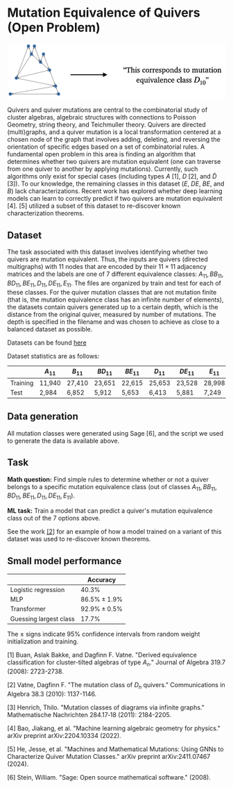 # Mutation Equivalence of Quivers (Open Problem)

![Quiver task graphic](fig-quiver.png)

Quivers and quiver mutations are central to the combinatorial study of cluster algebras, algebraic structures with connections to Poisson Geometry, string theory, and Teichmuller theory. Quivers are directed (multi)graphs, and a quiver mutation is a local transformation centered at a chosen node of the graph that involves adding, deleting, and reversing the orientation of specific edges based on a set of combinatorial rules. A fundamental open problem in this area is finding an algorithm that determines whether two quivers are mutation equivalent (one can traverse from one quiver to another by applying mutations). Currently, such algorithms only exist for special cases (including types $A$ \[1\], $D$ \[2\], and $\tilde{D}$ \[3\]). To our knowledge, the remaining classes in this dataset ($E$, $DE$, $BE$, and $B$) lack characterizations. Recent work has explored whether deep learning models can learn to correctly predict if two quivers are mutation equivalent \[4\]. \[5\] utilized a subset of this dataset to re-discover known characterization theorems. 

## Dataset 

The task associated with this dataset involves identifying whether two quivers are mutation equivalent. Thus, the inputs are quivers (directed multigraphs) with $11$ nodes that are encoded by their $11 \times 11$ adjacency matrices and the labels are one of $7$ different equivalence classes: $A_{11},BB_{11},BD_{11},BE_{11},D_{11},DE_{11},E_{11}$. The files are organized by train and test for each of these classes. For the quiver mutation classes that are not mutation finite (that is, the mutation equivalence class has an infinite number of elements), the datasets contain quivers generated up to a certain depth, which is the distance from the original quiver, measured by number of mutations. The depth is specified in the filename and was chosen to achieve as close to a balanced dataset as possible. 

Datasets can be found [here](https://drive.google.com/file/d/1UmRLOhNq2mX6s4NQPIgciuGG9HfvrKWC/view?usp=sharing)

Dataset statistics are as follows:

| | $A_{11}$ | $B_{11}$ | $BD_{11}$ | $BE_{11}$ | $D_{11}$ | $DE_{11}$ | $E_{11}$ | Total |
|---|---|--|---|---|---|----|----|---|
| Training | 11,940 | 27,410 | 23,651 | 22,615 | 25,653 | 23,528 | 28,998 | 163,795 |
| Test | 2,984 | 6,852 | 5,912 | 5,653 | 6,413 | 5,881 | 7,249 | 40,944 |


## Data generation

All mutation classes were generated using Sage \[6\], and the script we used to generate the data is available above.

## Task

**Math question:** Find simple rules to determine whether or not a quiver belongs to a specific mutation equivalence class (out of classes $A_{11},BB_{11},BD_{11},BE_{11},D_{11},DE_{11},E_{11}$).

**ML task:** Train a model that can predict a quiver's mutation equivalence class out of the 7 options above.

See the work [\[2\]](https://arxiv.org/abs/2411.07467) for an example of how a model trained on a variant of this dataset was used to re-discover known theorems.

## Small model performance

|  | Accuracy | 
|----------|----------|
| Logistic regression | $40.3\%$ |
| MLP | $86.5\% \pm 1.9\%$ | 
| Transformer | $92.9\% \pm 0.5\%$ |
| Guessing largest class | $17.7\%$ |

The $\pm$ signs indicate 95% confidence intervals from random weight initialization and training.

\[1\] Buan, Aslak Bakke, and Dagfinn F. Vatne. "Derived equivalence classification for cluster-tilted algebras of type $A_n$." Journal of Algebra 319.7 (2008): 2723-2738.

\[2\] Vatne, Dagfinn F. "The mutation class of $D_n$ quivers." Communications in Algebra 38.3 (2010): 1137-1146.

\[3\] Henrich, Thilo. "Mutation classes of diagrams via infinite graphs." Mathematische Nachrichten 284.17‐18 (2011): 2184-2205.

\[4\] Bao, Jiakang, et al. "Machine learning algebraic geometry for physics." arXiv preprint arXiv:2204.10334 (2022).

\[5\] He, Jesse, et al. "Machines and Mathematical Mutations: Using GNNs to Characterize Quiver Mutation Classes." arXiv preprint arXiv:2411.07467 (2024).

\[6\] Stein, William. "Sage: Open source mathematical software." (2008).

